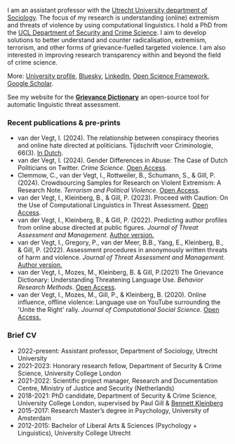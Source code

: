 I am an assistant professor with the [Utrecht University department of Sociology](https://www.uu.nl/en/organisation/sociology). The focus of my research is understanding (online) extremism and threats of violence by using computational linguistics. I hold a PhD from the [UCL Department of Security and Crime Science](http://www.ucl.ac.uk/jill-dando-institute). I aim to develop solutions to better understand and counter radicalisation, extremism, terrorism, and other forms of grievance-fuelled targeted violence. I am also interested in improving research transparency within and beyond the field of crime science.

More: [University profile](https://www.uu.nl/staff/IWJvanderVegt), [Bluesky](https://bsky.app/profile/isabellevdv.bsky.social), [LinkedIn](https://www.linkedin.com/in/isabellevdv/), [Open Science Framework](https://osf.io/ubrz6/), [Google Scholar](https://scholar.google.com/citations?user=nEoRK7YAAAAJ&hl=nl).

See my website for the **[Grievance Dictionary](https://grievancedictionary.net/)** an open-source tool for automatic linguistic threat assessment.

### Recent publications & pre-prints
- van der Vegt, I. (2024). The relationship between conspiracy theories and online hate directed at politicians. Tijdschrift voor Criminologie, 66(3). [In Dutch](https://www.proquest.com/openview/940314c665666280977b80a8591258a8/1?pq-origsite=gscholar&cbl=486549).
- van der Vegt, I. (2024). Gender Differences in Abuse: The Case of Dutch Politicians on Twitter. _Crime Science_. [Open Access](https://rdcu.be/dNxQi).
- Clemmow, C., van der Vegt, I., Rottweiler, B., Schumann, S., & Gill, P. (2024). Crowdsourcing Samples for Research on Violent Extremism: A Research Note. _Terrorism and Political Violence_. [Open Access](https://www.researchgate.net/profile/Caitlin-Clemmow-2/publication/370165055_Crowdsourcing_Samples_for_Research_on_Violent_Extremism_A_Research_Note/links/64480c9f2d8ff003639d5718/Crowdsourcing-Samples-for-Research-on-Violent-Extremism-A-Research-Note.pdf).
- van der Vegt, I., Kleinberg, B., & Gill, P. (2023). Proceed with Caution: On the Use of Computational Linguistics in Threat Assessment. [Open Access](https://www.tandfonline.com/doi/full/10.1080/18335330.2023.2165137).
- van der Vegt, I., Kleinberg, B., & Gill, P. (2022). Predicting author profiles from online abuse directed at public figures. _Journal of Threat Assessment and Management._ [Author version.](https://psyarxiv.com/xdqs9/)
- van der Vegt, I., Gregory, P., van der Meer, B.B., Yang, E., Kleinberg, B., & Gill, P. (2022). Assessment procedures in anonymously written threats of harm and violence. _Journal of Threat Assessment and Management._ [Author version.](https://psyarxiv.com/ctw2b)
- van der Vegt, I., Mozes, M., Kleinberg, B. & Gill, P.(2021) The Grievance Dictionary: Understanding Threatening Language Use. _Behavior Research Methods_. [Open Access](https://link.springer.com/article/10.3758/s13428-021-01536-2).
- van der Vegt, I., Mozes, M., Gill, P., & Kleinberg, B. (2020). Online influence, offline violence: Language use on YouTube surrounding the 'Unite the Right' rally. _Journal of Computational Social Science_. [Open Access.](https://link.springer.com/article/10.1007%2Fs42001-020-00080-x)

### Brief CV
- 2022-present: Assistant professor, Department of Sociology, Utrecht University 
- 2021-2023: Honorary research fellow, Department of Security & Crime Science, University College London
- 2021-2022: Scientific project manager, Research and Documentation Centre, Ministry of Justice and Security (Netherlands) 
- 2018-2021: PhD candidate, Department of Security & Crime Science, University College London, supervised by Paul Gill & [Bennett Kleinberg](https://bkleinberg.net/) 
- 2015-2017: Research Master’s degree in Psychology, University of Amsterdam 
- 2012-2015: Bachelor of Liberal Arts & Sciences (Psychology + Linguistics), University College Utrecht 

